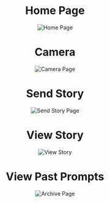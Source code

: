 <div align="center">
    <h1>Home Page</h1>
    <img src="githubAssets/homePage.png" alt="Home Page"/>
    <h1>Camera</h1>
    <img src="githubAssets/camera.png" alt="Camera Page"/>
    <h1>Send Story</h1>
    <img src="githubAssets/sendStory.png" alt="Send Story Page"/>
    <h1>View Story</h1>
    <img src="githubAssets/viewStory.png" alt="View Story"/>
    <h1>View Past Prompts</h1>
    <img src="githubAssets/archivePage.png" alt="Archive Page"/>
</div>